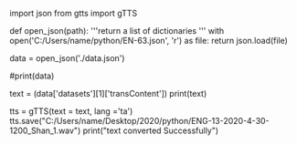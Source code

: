 import json
from gtts import gTTS


def open_json(path):
    '''return a list of dictionaries
    '''
    with open('C:/Users/name/python/EN-63.json', 'r') as file:
        return json.load(file)

data = open_json('./data.json')

#print(data)

text = (data['datasets'][1]['transContent'])
print(text)


tts = gTTS(text = text, lang ='ta')
tts.save("C:/Users/name/Desktop/2020/python/ENG-13-2020-4-30-1200_Shan_1.wav")
print("text converted Successfully")
   
